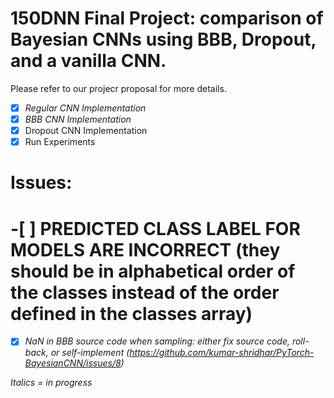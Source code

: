 # 150DNN Final Project: comparison of Bayesian CNNs using BBB, Dropout, and a vanilla CNN.
Please refer to our projecr proposal for more details.

- [x] *Regular CNN Implementation*
- [x] *BBB CNN Implementation*
- [x] Dropout CNN Implementation
- [x] Run Experiments

# Issues:
# -[ ] PREDICTED CLASS LABEL FOR MODELS ARE INCORRECT (they should be in alphabetical order of the classes instead of the order defined in the classes array)

- [x] *NaN in BBB source code when sampling: either fix source code, roll-back, or self-implement (https://github.com/kumar-shridhar/PyTorch-BayesianCNN/issues/8)*

*Italics = in progress*
